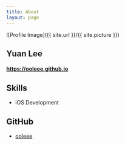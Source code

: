 ```yaml
---
title: About
layout: page
---
```

![Profile Image]({{ site.url }}/{{ site.picture }})

<p><h2>Yuan Lee</h2></p>

<p><h4><a href="https://ooleee.github.io">https://ooleee.github.io</a></h4></p>

<h2>Skills</h2>

<ul class="skill-list">
	<li>iOS Development</li>
</ul>

<h2>GitHub</h2>

<ul>
	<li><a href="https://github.com/ooleee">ooleee</a></li>
</ul>
